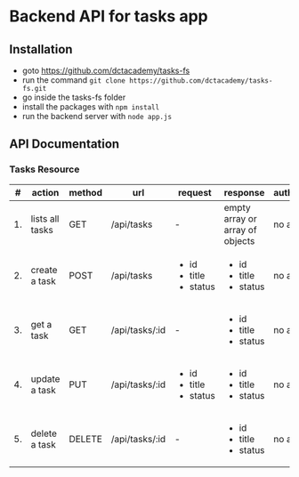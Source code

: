 # Backend API for tasks app 

## Installation 
* goto https://github.com/dctacademy/tasks-fs
* run the command `git clone https://github.com/dctacademy/tasks-fs.git`
* go inside the tasks-fs folder 
* install the packages with `npm install` 
* run the backend server with `node app.js` 


## API Documentation
### Tasks Resource 

| # | action | method | url | request | response | authentication |
| ----- |-----|-------|--------|---------|------| ------|
| 1. | lists all tasks | GET | /api/tasks | - | empty array or array of objects <br/> | no auth | 
| 2. | create a task | POST | /api/tasks  | <ul><li>id</li> <li>title</li> <li> status </li></ul> | <ul><li>id</li> <li>title</li> <li> status </li></ul> | no auth | 
| 3. | get a task | GET | /api/tasks/:id  | - | <ul><li>id</li> <li>title</li> <li> status </li></ul>  | no auth | 
| 4. | update a task | PUT | /api/tasks/:id  | <ul><li>id</li> <li>title</li> <li> status </li></ul>  | <ul><li>id</li> <li>title</li> <li> status </li></ul> | no auth | 
| 5. | delete a task | DELETE | /api/tasks/:id  | - | <ul><li>id</li> <li>title</li> <li> status </li></ul>  | no auth | 

